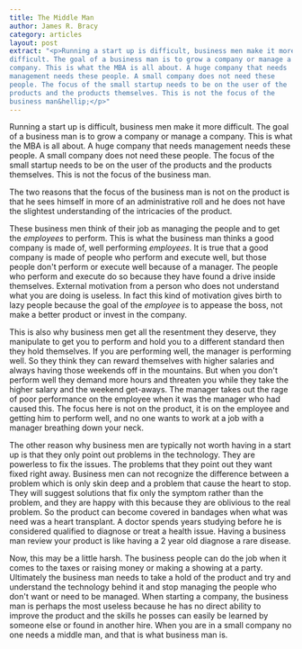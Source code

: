 ```yaml
---
title: The Middle Man
author: James R. Bracy
category: articles
layout: post
extract: "<p>Running a start up is difficult, business men make it more
difficult. The goal of a business man is to grow a company or manage a
company. This is what the MBA is all about. A huge company that needs
management needs these people. A small company does not need these
people. The focus of the small startup needs to be on the user of the
products and the products themselves. This is not the focus of the
business man&hellip;</p>"
---
```


Running a start up is difficult, business men make it more
difficult. The goal of a business man is to grow a company or manage a
company. This is what the MBA is all about. A huge company that needs
management needs these people. A small company does not need these
people. The focus of the small startup needs to be on the user of the
products and the products themselves. This is not the focus of the
business man.

The two reasons that the focus of the business man is not on the
product is that he sees himself in more of an administrative
roll and he does not have the slightest understanding of the
intricacies of the product. 

These business men think of their job as managing the people and to
get the *employees* to perform. This is what the business man thinks a good
company is made of, well performing *employees*. It is true that a good company is made of people
who perform and execute well, but those people don't perform or execute well
because of a manager. The people who perform and execute do so because they have
found a drive inside themselves. External motivation from a person who
does not understand what you are doing is useless. In fact this kind
of motivation gives birth to lazy people because the goal of the
*employee* is to appease the boss, not make a better product or invest
in the company.
  
This is also why business men get all the resentment
they deserve, they manipulate to get you to perform and hold you to a
different standard then they hold themselves. If you are performing
well, the manager is performing well. So they think they can reward
themselves with higher salaries and always having those weekends off
in the mountains. But when you don't perform well they demand more
hours and threaten you while they take the higher salary and the
weekend get-aways. The manager takes out the rage of poor performance
on the employee when it was the manager who had caused this. The focus
here is not on the product, it is on the employee and getting him to
perform well, and no one wants to work at a job with a manager
breathing down your neck.

The other reason why business men are typically not worth having in a
start up is that they only point out problems in the technology. They
are powerless to fix the issues. The problems that they point out they
want fixed right away. Business men can not recognize the
difference between a problem which is only skin deep and a problem
that cause the heart to stop. They will suggest solutions that fix
only the symptom rather than the problem, and they are happy with this
because they are oblivious to the real problem. So the product can
become covered in bandages when what was need was a heart
transplant. A doctor spends years studying before he is considered
qualified to diagnose or treat a health issue. Having a business man
review your product is like having a 2 year old diagnose a rare
disease.

Now, this may be a little harsh. The business people can do the job
when it comes to the taxes or raising money or making a showing at a
party. Ultimately the business man needs to take a hold of the product
and try and understand the technology behind it and stop managing the
people who don't want or need to be managed. When starting a company,
the business man is perhaps the most useless because he has no direct
ability to improve the product and the skills he posses can easily be
learned by someone else or found in another hire. When you are in a small
company no one needs a middle man, and that is what business man is.